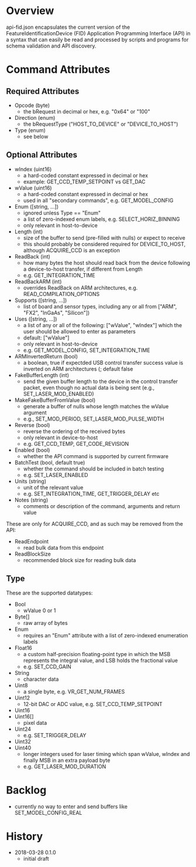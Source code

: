 # Overview

api-fid.json encapsulates the current version of the FeatureIdentificationDevice 
(FID) Application Programming Interface (API) in a syntax that can easily be
read and processed by scripts and programs for schema validation and API
discovery.

# Command Attributes

## Required Attributes

- Opcode (byte)
    - the bRequest in decimal or hex, e.g. "0x64" or "100"
- Direction (enum)
    - the bRequestType ("HOST\_TO\_DEVICE" or "DEVICE\_TO\_HOST")
- Type (enum)
    - see below

## Optional Attributes

- wIndex (uint16)
    - a hard-coded constant expressed in decimal or hex
    - example: GET\_CCD\_TEMP\_SETPOINT vs GET\_DAC
- wValue (uint16)
    - a hard-coded constant expressed in decimal or hex
    - used in all "secondary commands", e.g. GET\_MODEL\_CONFIG
- Enum ([string, ...])
    - ignored unless Type == "Enum"
    - a list of zero-indexed enum labels, e.g. SELECT\_HORIZ\_BINNING
    - only relevant in host-to-device
- Length (int)
    - size of the buffer to send (pre-filled with nulls) or expect to receive
    - this should probably be considered required for DEVICE\_TO\_HOST, although
      ACQUIRE\_CCD is an exception
- ReadBack (int)
    - how many bytes the host should read back from the device following a 
      device-to-host transfer, if different from Length
    - e.g. GET\_INTEGRATION\_TIME
- ReadBackARM (int)
    - overrides ReadBack on ARM architectures, e.g. READ\_COMPILATION\_OPTIONS
- Supports ([string, ...])
    - list of board and sensor types, including any or all from ["ARM", "FX2", "InGaAs", "Silicon"])
- Uses ([string, ...])
    - a list of any or all of the following: ["wValue", "wIndex"] which the user 
      should be allowed to enter as parameters
    - default: ["wValue"] 
    - only relevant in host-to-device
    - e.g. GET\_MODEL\_CONFIG, SET\_INTEGRATION\_TIME
- ARMInvertedReturn (bool)
    - a boolean, true if expectded USB control transfer success value is 
      inverted on ARM architectures (; default false
- FakeBufferLength (int)
    - send the given buffer length to the device in the control transfer packet, 
      even though no actual data is being sent (e.g., SET_LASER_MOD_ENABLED)
- MakeFakeBufferFromValue (bool)
    - generate a buffer of nulls whose length matches the wValue argument
    - e.g., SET\_MOD\_PERIOD, SET\_LASER\_MOD\_PULSE\_WIDTH
- Reverse (bool)
    - reverse the ordering of the received bytes
    - only relevant in device-to-host
    - e.g. GET\_CCD\_TEMP, GET\_CODE\_REVISION
- Enabled (bool)
    - whether the API command is supported by current firmware
- BatchTest (bool, default true)
    - whether the command should be included in batch testing
    - e.g. SET\_LASER\_ENABLED
- Units (string)
    - unit of the relevant value
    - e.g. SET\_INTEGRATION\_TIME, GET\_TRIGGER\_DELAY etc
- Notes (string)
    - comments or description of the command, arguments and return value

These are only for ACQUIRE\_CCD, and as such may be removed from the API:

- ReadEndpoint
    - read bulk data from this endpoint
- ReadBlockSize 
    - recommended block size for reading bulk data

## Type

These are the supported datatypes:

- Bool
    - wValue 0 or 1
- Byte\[\] 
    - raw array of bytes
- Enum 
    - requires an "Enum" attribute with a list of zero-indexed enumeration labels
- Float16
    - a custom half-precision floating-point type in which the MSB represents 
      the integral value, and LSB holds the fractional value
    - e.g. SET\_CCD\_GAIN
- String
    - character data
- Uint8
    - a single byte, e.g. VR\_GET\_NUM\_FRAMES
- Uint12
    - 12-bit DAC or ADC value, e.g. SET\_CCD\_TEMP\_SETPOINT
- Uint16
- Uint16\[\]
    - pixel data
- Uint24 
    - e.g. SET\_TRIGGER\_DELAY
- Uint32
- Uint40
    - longer integers used for laser timing which span wValue, wIndex and 
      finally MSB in an extra payload byte
    - e.g. GET\_LASER\_MOD\_DURATION

# Backlog

- currently no way to enter and send buffers like SET\_MODEL\_CONFIG\_REAL

# History

- 2018-03-28 0.1.0
	- initial draft
